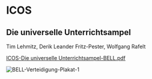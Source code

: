 # ICOS
## Die universelle Unterrichtsampel
Tim Lehmitz, Derik Leander Fritz-Pester, Wolfgang Rafelt

[ICOS-Die universelle Unterrichtsampel-BELL.pdf](https://github.com/TimLehmitz/ICOS/files/10459447/ICOS-Die.universelle.Unterrichtsampel-BELL.pdf)

![BELL-Verteidigung-Plakat-1](https://user-images.githubusercontent.com/117487931/213518699-81b8df6d-5b50-48b7-9615-7e0d57b40df2.png)
